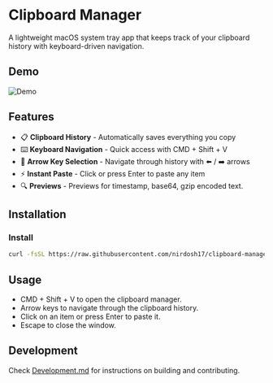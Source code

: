 # Clipboard Manager

A lightweight macOS system tray app that keeps track of your clipboard history with keyboard-driven navigation.

## Demo
![Demo](https://github.com/user-attachments/assets/4681afa5-28c7-45de-9bd7-d7167949d016)


## Features

- 📋 **Clipboard History** - Automatically saves everything you copy
- ⌨️ **Keyboard Navigation** - Quick access with CMD + Shift + V
- 🎯 **Arrow Key Selection** - Navigate through history with ⬅️ / ➡️ arrows
- ⚡ **Instant Paste** - Click or press Enter to paste any item
- 🔍 **Previews** - Previews for timestamp, base64, gzip encoded text.

## Installation

### Install
```bash
curl -fsSL https://raw.githubusercontent.com/nirdosh17/clipboard-manager/main/install.sh | bash
```

## Usage
- CMD + Shift + V to open the clipboard manager.
- Arrow keys to navigate through the clipboard history.
- Click on an item or press Enter to paste it.
- Escape to close the window.

## Development

Check [Development.md](Development.md) for instructions on building and contributing.
